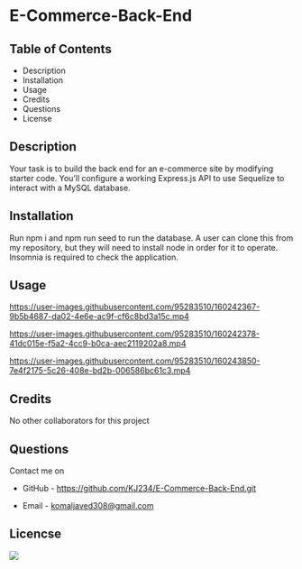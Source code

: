 # E-Commerce-Back-End

## Table of Contents

- Description
- Installation
- Usage
- Credits
- Questions
- License

## Description

Your task is to build the back end for an e-commerce site by modifying starter code. You’ll configure a working Express.js API to use Sequelize to interact with a MySQL database.

## Installation

Run npm i and npm run seed to run the database. A user can clone this from my repository, but they will need to install node in order for it to operate. Insomnia is required to check the application.

## Usage


https://user-images.githubusercontent.com/95283510/160242367-9b5b4687-da02-4e6e-ac9f-cf6c8bd3a15c.mp4



https://user-images.githubusercontent.com/95283510/160242378-41dc015e-f5a2-4cc9-b0ca-aec2119202a8.mp4




https://user-images.githubusercontent.com/95283510/160243850-7e4f2175-5c26-408e-bd2b-006586bc61c3.mp4




## Credits

No other collaborators for this project

## Questions

Contact me on

- GitHub - https://github.com/KJ234/E-Commerce-Back-End.git

* Email - komaljaved308@gmail.com

## Licencse

<img src=https://img.shields.io/badge/License-MIT-yellow.svg>
